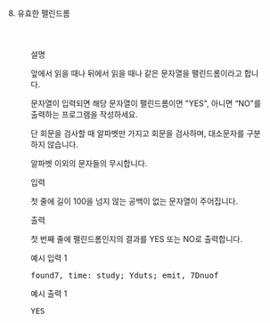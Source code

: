 <div data-v-4b3ae1dc="" class="ivu-card ivu-card-dis-hover ivu-card-shadow"><div class="ivu-card-head"><div class="panel-title"><div data-v-4b3ae1dc="">8. 유효한 팰린드롬</div></div></div> <div class="ivu-card-extra"><div class="panel-extra"></div></div> <div class="ivu-card-body" style="padding: 40px;">  <div class="panel-body"> <div data-v-4b3ae1dc="" id="problem-content" class="markdown-body"><p data-v-4b3ae1dc="" class="title">설명</p> <p data-v-4b3ae1dc="" class="content"><p>앞에서 읽을 때나 뒤에서 읽을 때나 같은 문자열을 팰린드롬이라고 합니다.</p><p>문자열이 입력되면 해당 문자열이 팰린드롬이면 "YES", 아니면 “NO"를 출력하는 프로그램을 작성하세요.</p><p>단 회문을 검사할 때 알파벳만 가지고 회문을 검사하며, 대소문자를 구분하지 않습니다.</p><p>알파벳 이외의 문자들의 무시합니다.</p></p> <p data-v-4b3ae1dc="" class="title">입력 <!----></p> <p data-v-4b3ae1dc="" class="content"><p>첫 줄에 길이 100을 넘지 않는 공백이 없는 문자열이 주어집니다.<br></p></p> <p data-v-4b3ae1dc="" class="title">출력 <!----></p> <p data-v-4b3ae1dc="" class="content"><p>첫 번째 줄에 팰린드롬인지의 결과를 YES 또는 NO로 출력합니다.<br></p></p>  <div data-v-4b3ae1dc=""><div data-v-4b3ae1dc="" class="flex-container sample"><div data-v-4b3ae1dc="" class="sample-input"><p data-v-4b3ae1dc="" class="title">예시 입력 1
                  <a data-v-4b3ae1dc="" class="copy"><i data-v-4b3ae1dc="" class="ivu-icon ivu-icon-clipboard"></i></a></p> <pre data-v-4b3ae1dc="">found7, time: study; Yduts; emit, 7Dnuof
</pre></div> <div data-v-4b3ae1dc="" class="sample-output"><p data-v-4b3ae1dc="" class="title">예시 출력 1</p> <pre data-v-4b3ae1dc="">YES
</pre></div></div></div> <!----> <!----></div></div></div></div>